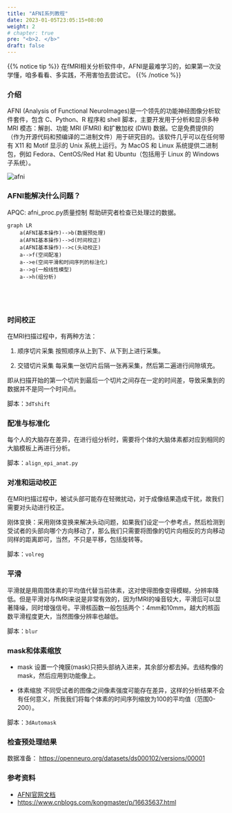 ```yaml
---
title: "AFNI系列教程"
date: 2023-01-05T23:05:15+08:00
weight: 2
# chapter: true
pre: "<b>2. </b>"
draft: false
---
```


{{% notice tip %}}
在fMRI相关分析软件中，AFNI是最难学习的，如果第一次没学懂，咱多看看、多实践，不用害怕去尝试它。
{{% /notice %}}


### 介绍
AFNI (Analysis of Functional NeuroImages)是一个领先的功能神经图像分析软件套件，包含 C、Python、R 程序和 shell 脚本，主要开发用于分析和显示多种 MRI 模态：解剖、功能 MRI (FMRI) 和扩散加权 (DWI) 数据。它是免费提供的（作为开源代码和预编译的二进制文件）用于研究目的。该软件几乎可以在任何带有 X11 和 Motif 显示的 Unix 系统上运行。为 MacOS 和 Linux 系统提供二进制包，例如 Fedora、CentOS/Red Hat 和 Ubuntu（包括用于 Linux 的 Windows 子系统）。

![afni](/afni/images/img_afni_suma_fatcat.png?classes=shadow&width=60pc)


### AFNI能解决什么问题？


APQC: afni_proc.py质量控制
帮助研究者检查已处理过的数据。


```mermaid
graph LR
    a(AFNI基本操作)-->b(数据预处理)
    a(AFNI基本操作)-->d(时间校正)
    a(AFNI基本操作)-->c(头动校正)
    a-->f(空间配准)
    a-->e(空间平滑和时间序列的标注化)
    a-->g(一般线性模型)
    a-->h(组分析)





```



### 时间校正
   在MRI扫描过程中，有两种方法：

   1. 顺序切片采集
      按照顺序从上到下、从下到上进行采集。

   2. 交错切片采集
     每采集一张切片后隔一张再采集，然后第二遍进行间隙填充。

   即从扫描开始的第一个切片到最后一个切片之间存在一定的时间差，导致采集到的数据并不是同一个时间点。

脚本：`3dTshift`

### 配准与标准化
每个人的大脑存在差异，在进行组分析时，需要将个体的大脑体素都对应到相同的大脑模板上再进行分析。

脚本：`align_epi_anat.py`

### 对准和运动校正
在MRI扫描过程中，被试头部可能存在轻微扰动，对于成像结果造成干扰，故我们需要对头动进行校正。

刚体变换：采用刚体变换来解决头动问题，如果我们设定一个参考点，然后检测到受试者的头部向哪个方向移动了，那么我们只需要将图像的切片向相反的方向移动同样的距离即可，当然，不只是平移，包括旋转等。

脚本：`volreg`


### 平滑
平滑就是用周围体素的平均值代替当前体素，这对使得图像变得模糊，分辨率降低。但是平滑对与fMRI来说是非常有效的，因为fMRI的噪音较大，平滑后可以显著降噪，同时增强信号。平滑核函数一般包括两个：4mm和10mm，越大的核函数平滑程度更大，当然图像分辨率也越低。

脚本：`blur`


### mask和体素缩放
- mask
设置一个掩膜(mask)只把头部纳入进来，其余部分都去掉。去结构像的mask，然后应用到功能像上。

- 体素缩放
不同受试者的图像之间像素强度可能存在差异，这样的分析结果不会有任何意义，所我我们将每个体素的时间序列缩放为100的平均值（范围0-200）。

脚本：`3dAutomask`

### 检查预处理结果


数据准备：
https://openneuro.org/datasets/ds000102/versions/00001


### 参考资料
- [AFNI官网文档](https://afni.nimh.nih.gov/pub/dist/doc/htmldoc/index.html)
- https://www.cnblogs.com/kongmaster/p/16635637.html

